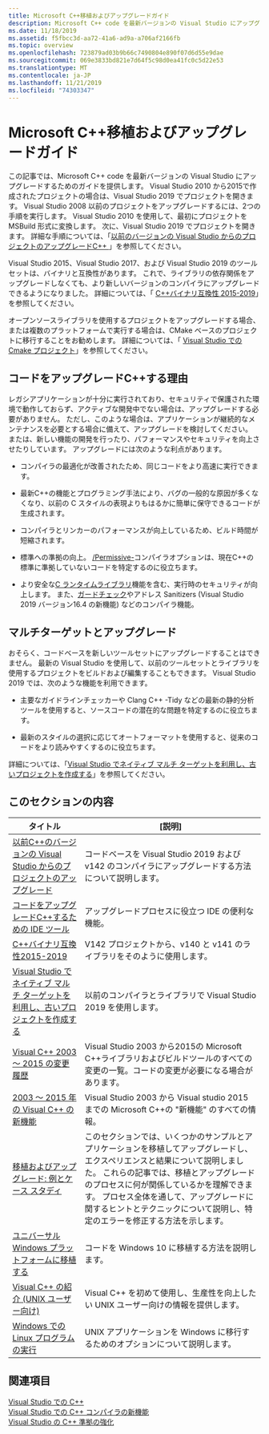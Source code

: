 ```yaml
---
title: Microsoft C++移植およびアップグレードガイド
description: Microsoft C++ code を最新バージョンの Visual Studio にアップグレードします。
ms.date: 11/18/2019
ms.assetid: f5fbcc3d-aa72-41a6-ad9a-a706af2166fb
ms.topic: overview
ms.openlocfilehash: 723879ad03b9b66c7490804e890f07d6d55e9dae
ms.sourcegitcommit: 069e3833bd821e7d64f5c98d0ea41fc0c5d22e53
ms.translationtype: MT
ms.contentlocale: ja-JP
ms.lasthandoff: 11/21/2019
ms.locfileid: "74303347"
---
```

# <a name="microsoft-c-porting-and-upgrading-guide"></a>Microsoft C++移植およびアップグレードガイド

この記事では、Microsoft C++ code を最新バージョンの Visual Studio にアップグレードするためのガイドを提供します。 Visual Studio 2010 から2015で作成されたプロジェクトの場合は、Visual Studio 2019 でプロジェクトを開きます。 Visual Studio 2008 以前のプロジェクトをアップグレードするには、2つの手順を実行します。 Visual Studio 2010 を使用して、最初にプロジェクトを MSBuild 形式に変換します。 次に、Visual Studio 2019 でプロジェクトを開きます。 詳細な手順については、「[以前のバージョンの Visual Studio からのプロジェクトのアップグレードC++ ](upgrading-projects-from-earlier-versions-of-visual-cpp.md)」を参照してください。

Visual Studio 2015、Visual Studio 2017、および Visual Studio 2019 のツールセットは、バイナリと互換性があります。 これで、ライブラリの依存関係をアップグレードしなくても、より新しいバージョンのコンパイラにアップグレードできるようになりました。 詳細については、「 [ C++バイナリ互換性 2015-2019](binary-compat-2015-2017.md)」を参照してください。

オープンソースライブラリを使用するプロジェクトをアップグレードする場合、または複数のプラットフォームで実行する場合は、CMake ベースのプロジェクトに移行することをお勧めします。 詳細については、「 [Visual Studio での Cmake プロジェクト](../build/cmake-projects-in-visual-studio.md)」を参照してください。

## <a name="reasons-to-upgrade-c-code"></a>コードをアップグレードC++する理由

レガシアプリケーションが十分に実行されており、セキュリティで保護された環境で動作しておらず、アクティブな開発中でない場合は、アップグレードする必要がありません。 ただし、このような場合は、アプリケーションが継続的なメンテナンスを必要とする場合に備えて、アップグレードを検討してください。 または、新しい機能の開発を行ったり、パフォーマンスやセキュリティを向上させたりしています。 アップグレードには次のような利点があります。

- コンパイラの最適化が改善されたため、同じコードをより高速に実行できます。

- 最新C++の機能とプログラミング手法により、バグの一般的な原因が多くなくなり、以前の C スタイルの表現よりもはるかに簡単に保守できるコードが生成されます。

- コンパイラとリンカーのパフォーマンスが向上しているため、ビルド時間が短縮されます。

- 標準への準拠の向上。 [/Permissive-](../build/reference/permissive-standards-conformance.md)コンパイラオプションは、現在C++の標準に準拠していないコードを特定するのに役立ちます。

- より安全な[C ランタイムライブラリ](../c-runtime-library/security-features-in-the-crt.md)機能を含む、実行時のセキュリティが向上します。 また、[ガードチェック](../build/reference/guard-enable-guard-checks.md)やアドレス Sanitizers (Visual Studio 2019 バージョン16.4 の新機能) などのコンパイラ機能。

## <a name="multitargeting-vs-upgrading"></a>マルチターゲットとアップグレード

おそらく、コードベースを新しいツールセットにアップグレードすることはできません。 最新の Visual Studio を使用して、以前のツールセットとライブラリを使用するプロジェクトをビルドおよび編集することもできます。 Visual Studio 2019 では、次のような機能を利用できます。

- 主要なガイドラインチェッカーや Clang C++ -Tidy などの最新の静的分析ツールを使用すると、ソースコードの潜在的な問題を特定するのに役立ちます。

- 最新のスタイルの選択に応じてオートフォーマットを使用すると、従来のコードをより読みやすくするのに役立ちます。

詳細については、「[Visual Studio でネイティブ マルチ ターゲットを利用し、古いプロジェクトを作成する](use-native-multi-targeting.md)」を参照してください。

## <a name="in-this-section"></a>このセクションの内容

|タイトル|[説明]|
|-----------|-----------------|
|[以前C++のバージョンの Visual Studio からのプロジェクトのアップグレード](upgrading-projects-from-earlier-versions-of-visual-cpp.md)|コードベースを Visual Studio 2019 および v142 のコンパイラにアップグレードする方法について説明します。|
|[コードをアップグレードC++するための IDE ツール](ide-tools-for-upgrading-code.md)|アップグレードプロセスに役立つ IDE の便利な機能。|
|[C++バイナリ互換性2015-2019](binary-compat-2015-2017.md)|V142 プロジェクトから、v140 と v141 のライブラリをそのように使用します。|
|[Visual Studio でネイティブ マルチ ターゲットを利用し、古いプロジェクトを作成する](use-native-multi-targeting.md)|以前のコンパイラとライブラリで Visual Studio 2019 を使用します。|
|[Visual C++ 2003 ～ 2015 の変更履歴](visual-cpp-change-history-2003-2015.md)|Visual Studio 2003 から2015の Microsoft C++ライブラリおよびビルドツールのすべての変更の一覧。コードの変更が必要になる場合があります。|
|[2003 ～ 2015 年の Visual C++ の新機能](visual-cpp-what-s-new-2003-through-2015.md)|Visual Studio 2003 から Visual studio 2015 までの Microsoft C++の "新機能" のすべての情報。|
|[移植およびアップグレード: 例とケース スタディ](porting-and-upgrading-examples-and-case-studies.md)|このセクションでは、いくつかのサンプルとアプリケーションを移植してアップグレードし、エクスペリエンスと結果について説明しました。 これらの記事では、移植とアップグレードのプロセスに何が関係しているかを理解できます。 プロセス全体を通して、アップグレードに関するヒントとテクニックについて説明し、特定のエラーを修正する方法を示します。|
|[ユニバーサル Windows プラットフォームに移植する](porting-to-the-universal-windows-platform-cpp.md)|コードを Windows 10 に移植する方法を説明します。|
|[Visual C++ の紹介 (UNIX ユーザー向け)](introduction-to-visual-cpp-for-unix-users.md)|Visual C++ を初めて使用し、生産性を向上したい UNIX ユーザー向けの情報を提供します。|
|[Windows での Linux プログラムの実行](porting-from-unix-to-win32.md)|UNIX アプリケーションを Windows に移行するためのオプションについて説明します。|

## <a name="see-also"></a>関連項目

[Visual Studio での C++](../overview/visual-cpp-in-visual-studio.md)<br/>
[Visual Studio での C++ コンパイラの新機能](../overview/what-s-new-for-visual-cpp-in-visual-studio.md)<br/>
[Visual Studio の C++ 準拠の強化](../overview/cpp-conformance-improvements.md)<br/>
